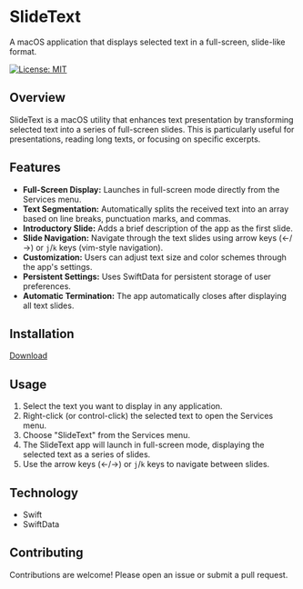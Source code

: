 # SlideText

A macOS application that displays selected text in a full-screen, slide-like format.

[![License: MIT](https://img.shields.io/badge/License-MIT-yellow.svg)](https://opensource.org/licenses/MIT)

## Overview

SlideText is a macOS utility that enhances text presentation by transforming selected text into a series of full-screen slides. This is particularly useful for presentations, reading long texts, or focusing on specific excerpts.

## Features

*   **Full-Screen Display:** Launches in full-screen mode directly from the Services menu.
*   **Text Segmentation:** Automatically splits the received text into an array based on line breaks, punctuation marks, and commas.
*   **Introductory Slide:** Adds a brief description of the app as the first slide.
*   **Slide Navigation:** Navigate through the text slides using arrow keys (←/→) or `j`/`k` keys (vim-style navigation).
*   **Customization:** Users can adjust text size and color schemes through the app's settings.
*   **Persistent Settings:** Uses SwiftData for persistent storage of user preferences.
*   **Automatic Termination:** The app automatically closes after displaying all text slides.

## Installation

[Download](https://github.com/veadar/SlideText/releases)

## Usage

1.  Select the text you want to display in any application.
2.  Right-click (or control-click) the selected text to open the Services menu.
3.  Choose "SlideText" from the Services menu.
4.  The SlideText app will launch in full-screen mode, displaying the selected text as a series of slides.
5.  Use the arrow keys (←/→) or `j`/`k` keys to navigate between slides.

## Technology

*   Swift
*   SwiftData

## Contributing

Contributions are welcome! Please open an issue or submit a pull request.